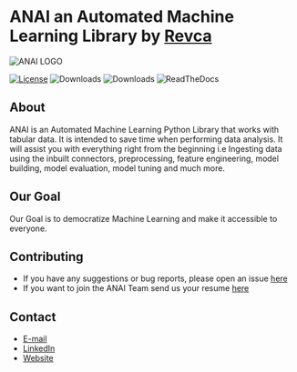 # ANAI an Automated Machine Learning Library by [Revca](www.revca.io)

![ANAI LOGO](https://revca-assets.s3.ap-south-1.amazonaws.com/Full+version+on+black.jpeg)

[![License](https://img.shields.io/badge/License-Apache%202.0-blue.svg)](https://www.apache.org/licenses/LICENSE-2.0)
![Downloads](https://static.pepy.tech/personalized-badge/lucifer-ml?period=total&units=international_system&left_color=black&right_color=green&left_text=Total%20Downloads)
![Downloads](https://static.pepy.tech/personalized-badge/lucifer-ml?period=month&units=international_system&left_color=black&right_color=green&left_text=Downloads%20per%20Month)
![ReadTheDocs](https://img.shields.io/readthedocs/luciferml?style=plastic)

## About

ANAI is an Automated Machine Learning Python Library that works with tabular data. It is intended to save time when performing data analysis. It will assist you with everything right from the beginning i.e Ingesting data using the inbuilt connectors, preprocessing, feature engineering, model building, model evaluation, model tuning and much more.

## Our Goal

Our Goal is to democratize Machine Learning and make it accessible to everyone.

## Contributing

- If you have any suggestions or bug reports, please open an issue [here]([https://github.com/Revca-ANAI/ANAI/issues](https://github.com/orgs/Revca-ANAI/discussions))
- If you want to join the ANAI Team send us your resume [here](mailto:careers@revca.io)

## Contact

- [E-mail](mailto:info@anai.io)
- [LinkedIn](https://www.linkedin.com/company/revca/)
- [Website](https://www.anai.io/)

